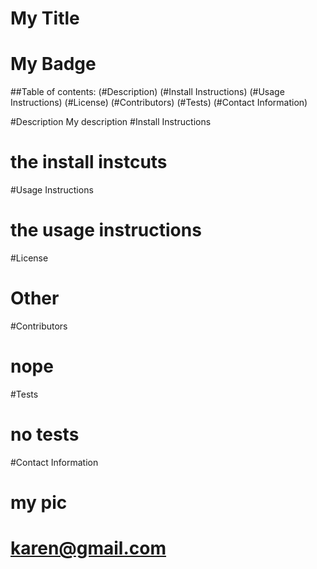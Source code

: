 
# My Title
# My Badge

##Table of contents:
(#Description)
(#Install Instructions)
(#Usage Instructions)
(#License)
(#Contributors)
(#Tests)
(#Contact Information)

#Description 
My description
#Install Instructions
# the install instcuts
#Usage Instructions
# the usage instructions
#License
# Other
#Contributors
# nope
#Tests
# no tests

#Contact Information
# my pic
# karen@gmail.com

